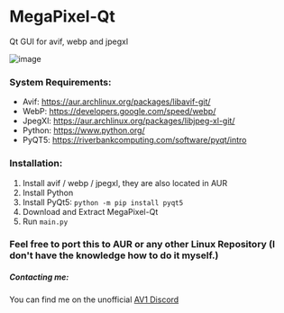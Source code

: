 # MegaPixel-Qt
Qt GUI for avif, webp and jpegxl

![image](https://i.imgur.com/tp5Eepc.png)

### System Requirements:
- Avif: https://aur.archlinux.org/packages/libavif-git/
- WebP: https://developers.google.com/speed/webp/
- JpegXl: https://aur.archlinux.org/packages/libjpeg-xl-git/
- Python: https://www.python.org/
- PyQT5: https://riverbankcomputing.com/software/pyqt/intro

### Installation:
1. Install avif / webp / jpegxl, they are also located in AUR 
2. Install Python
3. Install PyQt5: `python -m pip install pyqt5`
4. Download and Extract MegaPixel-Qt
5. Run `main.py`

### Feel free to port this to AUR or any other Linux Repository (I don't have the knowledge how to do it myself.)


##### Contacting me:
You can find me on the unofficial [AV1 Discord](https://discord.gg/HSBxne3)
